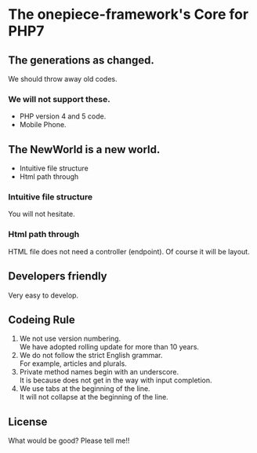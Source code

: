 The onepiece-framework's Core for PHP7
===

## The generations as changed.

 We should throw away old codes.

### We will not support these.

 * PHP version 4 and 5 code.
 * Mobile Phone.

## The NewWorld is a new world.

 * Intuitive file structure
 * Html path through

### Intuitive file structure

 You will not hesitate.

### Html path through

 HTML file does not need a controller (endpoint).
 Of course it will be layout.

## Developers friendly

 Very easy to develop.

## Codeing Rule

 1. We not use version numbering.<br/>
    We have adopted rolling update for more than 10 years.
 1. We do not follow the strict English grammar.<br/>
    For example, articles and plurals.
 1. Private method names begin with an underscore.<br/>
    It is because does not get in the way with input completion.
 1. We use tabs at the beginning of the line.<br/>
    It will not collapse at the beginning of the line.

## License

 What would be good? Please tell me!!

